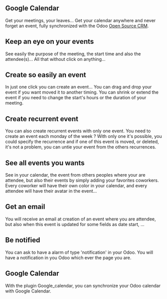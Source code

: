Google Calendar
---------------

Get your meetings, your leaves... Get your calendar anywhere and never
forget an event, fully synchronized with the Odoo <a href="https://www.odoo.com/page/crm">Open Source CRM</a>.

Keep an eye on your events
--------------------------

See easily the purpose of the meeting, the start time and also the
attendee(s)... All that without click on anything...

Create so easily an event
-------------------------

In just one click you can create an event...  You can drag and drop your event
if you want moved it to another timing.  You can shrink or extend the event if
you need to change the start's hours or the duration of your meeting.

Create recurrent event
----------------------

You can also create recurrent events with only one event.  You need to create
an event each monday of the week ? With only one it's possible, you could
specify the recurrence and if one of this event is moved, or deleted, it's not
a problem, you can untie your event from the others recurrences.

See all events you wants
------------------------

See in your calendar, the event from others peoples where your are attendee,
but also their events by simply adding your favorites coworkers.  Every
coworker will have their own color in your calendar, and every attendee will
have their avatar in the event...

Get an email
------------

You will receive an email at creation of an event where you are attendee, but
also when this event is updated for some fields as date start, ...

Be notified
-----------

You can ask to have a alarm of type 'notification' in your Odoo.  You will have
a notification in you Odoo which ever the page you are.

Google Calendar
---------------

With the plugin Google\_calendar, you can synchronize your Odoo calendar with Google Calendar.
